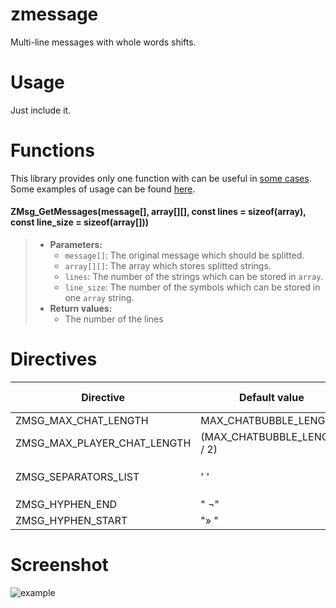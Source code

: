 # zmessage
Multi-line messages with whole words shifts.

# Usage
Just include it.

# Functions
This library provides only one function with can be useful in [some cases](https://github.com/Open-GTO/zmessage/issues/5). Some examples of usage can be found [here](https://github.com/Open-GTO/zmessage/issues/6).

#### ZMsg_GetMessages(message[], array[][], const lines = sizeof(array), const line_size = sizeof(array[]))
> * **Parameters:**
>   * `message[]`: The original message which should be splitted.
>   * `array[][]`: The array which stores splitted strings.
>   * `lines`: The number of the strings which can be stored in `array`.
>   * `line_size`: The number of the symbols which can be stored in one `array` string.
> * **Return values:**
>   * The number of the lines

# Directives

Directive | Default value | Can be redefined | Note
----------|---------------|------------------|------
ZMSG_MAX_CHAT_LENGTH | MAX_CHATBUBBLE_LENGTH | yes |
ZMSG_MAX_PLAYER_CHAT_LENGTH | (MAX_CHATBUBBLE_LENGTH / 2) | yes |
ZMSG_SEPARATORS_LIST | ' ' | yes | Used in `case` statement
ZMSG_HYPHEN_END | " ¬" | yes |
ZMSG_HYPHEN_START | "» " | yes |

# Screenshot

![example](https://user-images.githubusercontent.com/1020099/31858686-a297fb1e-b706-11e7-9987-64f996a1b1c6.png)
